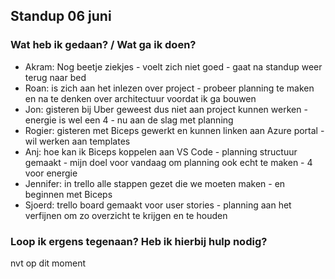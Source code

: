 ## Standup 06 juni

### Wat heb ik gedaan? / Wat ga ik doen?
- Akram: Nog beetje ziekjes - voelt zich niet goed - gaat na standup weer terug naar bed
- Roan: is zich aan het inlezen over project - probeer planning te maken en na te denken over architectuur voordat ik ga bouwen
- Jon: gisteren bij Uber geweest dus niet aan project kunnen werken - energie is wel een 4 - nu aan de slag met planning
- Rogier: gisteren met Biceps gewerkt en kunnen linken aan Azure portal - wil werken aan templates
- Anj: hoe kan ik Biceps koppelen aan VS Code - planning structuur gemaakt - mijn doel voor vandaag om planning ook echt te maken - 4 voor energie
- Jennifer: in trello alle stappen gezet die we moeten maken - en beginnen met Biceps
- Sjoerd: trello board gemaakt voor user stories - planning aan het verfijnen om zo overzicht te krijgen en te houden

### Loop ik ergens tegenaan? Heb ik hierbij hulp nodig?
nvt op dit moment